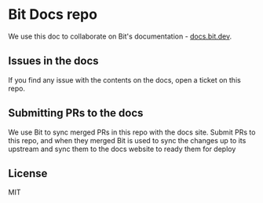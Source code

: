# Bit Docs repo

We use this doc to collaborate on Bit's documentation - [docs.bit.dev](https://docs.bit.dev).

## Issues in the docs

If you find any issue with the contents on the docs, open a ticket on this repo.

## Submitting PRs to the docs

We use Bit to sync merged PRs in this repo with the docs site.
Submit PRs to this repo, and when they merged Bit is used to sync the changes up to its upstream and
sync them to the docs website to ready them for deploy

## License

MIT
